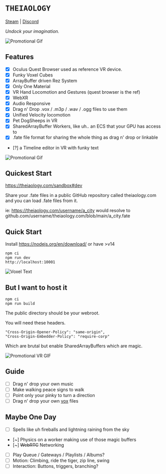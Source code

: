 # `THEIAOLOGY`

[Steam](https://steam.theiaology.com)
| [Discord](https://discord.gg/bPq8U3zhvy)

_Undock your imagination._

![Promotional Gif](./public/image/promo.gif)

## Features

- [x] Oculus Quest Browser used as reference VR device.
- [x] Funky Voxel Cubes
- [x] ArrayBuffer driven Rez System
- [x] Only One Material
- [x] VR Hand Locomotion and Gestures (quest browser is the ref)
- [x] WebXR
- [x] Audio Responsive
- [x] Drag n' Drop .vox / .m3p / .wav / .ogg files to use them
- [x] Unified Velocity locomotion
- [x] Pet DogSheeps in VR
- [x] SharedArrayBuffer Workers, like uh.. an ECS that your GPU has access to
- [x] .fate file format for sharing the whole thing as drag n' drop or linkable
- [?] a Timeline editor in VR with funky text

![Promotional Gif](./public/image/interaction.gif)

## Quickest Start

https://theiaology.com/sandbox#dev

Share your .fate files in a public GitHub repository called theiaology.com and you can load .fate files from it.

ie: https://theiaology.com/username/a_city would resolve to github.com/username/theiaology.com/blob/main/a_city.fate

## Quick Start

Install https://nodejs.org/en/download/ or have >v14

```
npm ci
npm run dev
http://localhost:10001
```

![Voxel Text](./public/image/ANYTHING.gif)

## But I want to host it

```
npm ci
npm run build
```

The public directory should be your webroot.

You will need these headers.

```
"Cross-Origin-Opener-Policy": "same-origin",
"Cross-Origin-Embedder-Policy": "require-corp"
```

Which are brutal but enable SharedArrayBuffers which are magic.

![Promotional VR GIF](./public/image/vr.gif)

## Guide

- [ ] Drag n' drop your own music
- [ ] Make walking peace signs to walk
- [ ] Point only your pinky to turn a direction
- [ ] Drag n' drop your own [vox](https://ephtracy.github.io/) files

## Maybe One Day

- [ ] Spells like uh fireballs and lightning raining from the sky
- [~] Physics on a worker making use of those magic buffers
- [~] ~~WebRTC~~ Networking
- [ ] Play Queue / Gateways / Playlists / Albums?
- [ ] Motion: Climbing, ride the tiger, zip line, swing
- [ ] Interaction: Buttons, triggers, branching?
